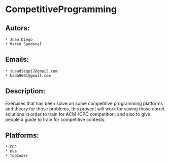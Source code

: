 # CompetitiveProgramming

## Autors: 
	* Juan Diego
	* Marco Sandoval

## Emails: 
	* juandiegp17@gmail.com
	* kada9001@gmail.com
## Description:
Exercises that has been solve on some competitive programming platforms and 
theory for those problems, this proyect will work for saving those corret 
solutions in order to train for ACM-ICPC competition, and also to give people a
guide to train for competitive contests.
## Platforms:
	* COJ
	* UVa
	* TopCoder
